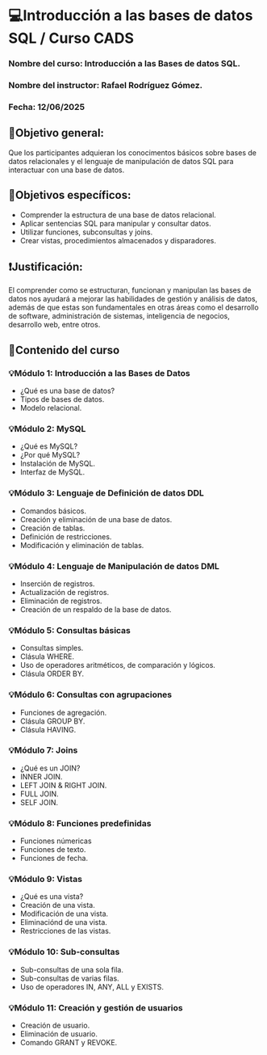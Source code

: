 # 💻Introducción a las bases de datos SQL / Curso CADS
### Nombre del curso: Introducción a las Bases de datos SQL.
### Nombre del instructor: Rafael Rodríguez Gómez.
### Fecha: 12/06/2025

## 📍Objetivo general:
Que los participantes adquieran los conocimentos básicos sobre bases de datos relacionales y el lenguaje de manipulación de datos SQL para interactuar con una base de datos.

## 📌Objetivos específicos:
- Comprender la estructura de una base de datos relacional.
- Aplicar sentencias SQL para manipular y consultar datos.
- Utilizar funciones, subconsultas y joins.
- Crear vistas, procedimientos almacenados y disparadores.

## ❗Justificación:
El comprender como se estructuran, funcionan y manipulan las bases de datos nos ayudará a mejorar las habilidades de gestión y análisis de datos, además de que estas son fundamentales en otras áreas como el desarrollo de software, administración de sistemas, inteligencia de negocios, desarrollo web, entre otros. 

## 📃Contenido del curso
### 💡Módulo 1: Introducción a las Bases de Datos
- ¿Qué es una base de datos?
- Tipos de bases de datos.
- Modelo relacional.

### 💡Módulo 2: MySQL
- ¿Qué es MySQL?
- ¿Por qué MySQL?
- Instalación de MySQL.
- Interfaz de MySQL.

### 💡Módulo 3: Lenguaje de Definición de datos DDL
- Comandos básicos.
- Creación y eliminación de una base de datos.
- Creación de tablas.
- Definición de restricciones.
- Modificación y eliminación de tablas.

### 💡Módulo 4: Lenguaje de Manipulación de datos DML
- Inserción de registros.
- Actualización de registros.
- Eliminación de registros.
- Creación de un respaldo de la base de datos.

### 💡Módulo 5: Consultas básicas
- Consultas simples.
- Clásula WHERE.
- Uso de operadores aritméticos, de comparación y lógicos.
- Clásula ORDER BY.
  
### 💡Módulo 6: Consultas con agrupaciones
- Funciones de agregación.
- Clásula GROUP BY.
- Clásula HAVING.

### 💡Módulo 7: Joins
- ¿Qué es un JOIN?
- INNER JOIN.
- LEFT JOIN & RIGHT JOIN.
- FULL JOIN.
- SELF JOIN.

### 💡Módulo 8: Funciones predefinidas
- Funciones númericas
- Funciones de texto.
- Funciones de fecha.

### 💡Módulo 9: Vistas
- ¿Qué es una vista?
- Creación de una vista.
- Modificación de una vista.
- Eliminaciónd de una vista.
- Restricciones de las vistas.

### 💡Módulo 10: Sub-consultas
- Sub-consultas de una sola fila.
- Sub-consultas de varias filas.
- Uso de operadores IN, ANY, ALL y EXISTS.

### 💡Módulo 11: Creación y gestión de usuarios
- Creación de usuario.
- Eliminación de usuario.
- Comando GRANT y REVOKE.
